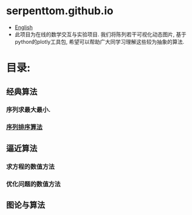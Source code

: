 # serpenttom.github.io

-  [English](https://serpenttom.github.io/sort_plotly.html)
-  此项目为在线的数学交互与实验项目. 我们将陈列若干可视化动态图片, 基于python的plotly工具包, 希望可以帮助广大同学习理解这些较为抽象的算法.

# 目录: 
## 经典算法
### 序列求最大最小.
### [序列排序算法]( https://serpenttom.github.io/sort_plotly.html)

## 逼近算法
### 求方程的数值方法
### 优化问题的数值方法

## 图论与算法



